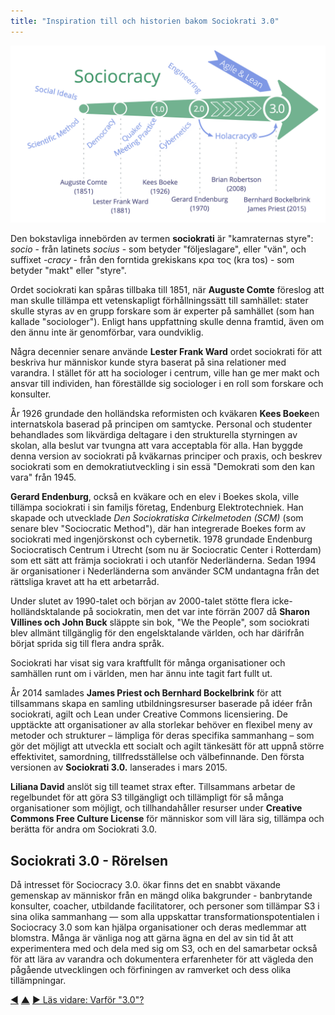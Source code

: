 ```yaml
---
title: "Inspiration till och historien bakom Sociokrati 3.0"
---
```



![Inspiration till och historien bakom Sociokrati 3.0](img/context/history.png)

Den bokstavliga innebörden av termen **sociokrati** är "kamraternas styre": *socio* - från latinets *socius* - som betyder "följeslagare", eller "vän", och suffixet *-cracy* - från den forntida grekiskans κρα<unk> τος (kra<unk> tos) - som betyder "makt" eller "styre".

Ordet sociokrati kan spåras tillbaka till 1851, när **Auguste Comte** föreslog att man skulle tillämpa ett vetenskapligt förhållningssätt till samhället: stater skulle styras av en grupp forskare som är experter på samhället (som han kallade "sociologer"). Enligt hans uppfattning skulle denna framtid, även om den ännu inte är genomförbar, vara oundviklig.

Några decennier senare använde **Lester Frank Ward** ordet sociokrati för att beskriva hur människor kunde styra baserat på sina relationer med varandra. I stället för att ha sociologer i centrum, ville han ge mer makt och ansvar till individen, han föreställde sig sociologer i en roll som forskare och konsulter.

År 1926 grundade den holländska reformisten och kväkaren **Kees Boeke**en internatskola baserad på principen om samtycke. Personal och studenter behandlades som likvärdiga deltagare i den strukturella styrningen av skolan, alla beslut var tvungna att vara acceptabla för alla. Han byggde denna version av sociokrati på kväkarnas principer och praxis, och beskrev sociokrati som en demokratiutveckling i sin essä "Demokrati som den kan vara" från 1945.

**Gerard Endenburg**, också en kväkare och en elev i Boekes skola, ville tillämpa sociokrati i sin familjs företag, Endenburg Elektrotechniek. Han skapade och utvecklade *Den Sociokratiska Cirkelmetoden (SCM)* (som senare blev "Sociocratic Method"), där han integrerade Boekes form av sociokrati med ingenjörskonst och cybernetik. 1978 grundade Endenburg Sociocratisch Centrum i Utrecht (som nu är Sociocratic Center i Rotterdam) som ett sätt att främja sociokrati i och utanför Nederländerna. Sedan 1994 är organisationer i Nederländerna som använder SCM undantagna från det rättsliga kravet att ha ett arbetarråd.

Under slutet av 1990-talet och början av 2000-talet stötte flera icke-holländsktalande på sociokratin, men det var inte förrän 2007 då **Sharon Villines och John Buck** släppte sin bok, "We the People", som sociokrati blev allmänt tillgänglig för den engelsktalande världen, och har därifrån börjat sprida sig till flera andra språk.

Sociokrati har visat sig vara kraftfullt för många organisationer och samhällen runt om i världen, men har ännu inte tagit fart fullt ut.

År 2014 samlades **James Priest och Bernhard Bockelbrink** för att tillsammans skapa en samling utbildningsresurser baserade på idéer från sociokrati, agilt och Lean under Creative Commons licensiering. De upptäckte att organisationer av alla storlekar behöver en flexibel meny av metoder och strukturer – lämpliga för deras specifika sammanhang – som gör det möjligt att utveckla ett socialt och agilt tänkesätt för att uppnå större effektivitet, samordning, tillfredsställelse och välbefinnande. Den första versionen av **Sociokrati 3.0.** lanserades i mars 2015.

**Liliana David** anslöt sig till teamet strax efter. Tillsammans arbetar de regelbundet för att göra S3 tillgängligt och tillämpligt för så många organisationer som möjligt, och tillhandahåller resurser under **Creative Commons Free Culture License** för människor som vill lära sig, tillämpa och berätta för andra om Sociokrati 3.0.

## Sociokrati 3.0 - Rörelsen

Då intresset för Sociocracy 3.0. ökar finns det en snabbt växande gemenskap av människor från en mängd olika bakgrunder - banbrytande konsulter, coacher, utbildande facilitatorer, och personer som tillämpar S3 i sina olika sammanhang — som alla uppskattar transformationspotentialen i Sociocracy 3.0 som kan hjälpa organisationer och deras medlemmar att blomstra. Många är vänliga nog att gärna ägna en del av sin tid åt att experimentera med och dela med sig om S3, och en del samarbetar också för att lära av varandra och dokumentera erfarenheter för att vägleda den pågående utvecklingen och förfiningen av ramverket och dess olika tillämpningar.

<div class="bottom-nav">
<a href="contents.html" title="Tillbaka till: Vad finns i den här handledningen?">◀</a> <a href="what-is-s3.html" title="Upp: Vad är Sociokrati 3.0?">▲</a> <a href="why-30.html" title="Läs vidare: Varför &quot;3.0&quot;?">▶ Läs vidare: Varför &quot;3.0&quot;?</a>
</div>


<script type="text/javascript">
Mousetrap.bind('g n', function() {
    window.location.href = 'why-30.html';
    return false;
});
</script>

